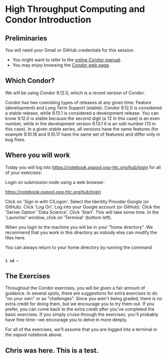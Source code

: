 # High Throughput Computing and Condor Introduction

## Preliminaries

You will need your Gmail or GitHub credentials for this session. 

   * You might want to refer to the [online Condor manual](https://htcondor.org/documentation/htcondor.html).<br>
   * You may enjoy browsing the [Condor web page](http://www.cs.wisc.edu/condor/).<br>

## Which Condor?
We will be using Condor 9.12.0, which is a recent version of Condor.

Condor has two coexisting types of releases at any given time: Feature (development) and Long Term Support (stable). Condor 9.12.0 is considered a stable release, while 9.13.1 is considered a development release. You can know 9.12.0 is stable because the second digit (a 12 in this case) is an even number, while in the development version 9.13.1 it is an odd number (13 in this case). In a given stable series, all versions have the same features (for example 9.10.16 and 9.10.17 have the same set of features) and differ only in bug fixes.

## Where you will work

Today you will log into https://notebook.ospool.osg-htc.org/hub/login for all of your exercises:

Login on submission node using a web browser:

<a href="https://notebook.ospool.osg-htc.org/hub/login" target="_blank">https://notebook.ospool.osg-htc.org/hub/login</a>

Click on 'Sign in with CILogon'.
Select the Identity Provider Google (or GitHub).
Click 'Log On'.
Log into your Google account (or GitHub).
Click the 'Server Option' 'Data Science'.
Click 'Start'. This will take some time.
In the 'Launcher' window, click on 'Terminal' (bottom left).

When you login to the machine you will be in your "home directory".  We recommend that you work in this directory as nobody else can modify the files here.

You can always return to your home directory by running the command

<pre><code>
$ <b>cd ~</b>
</code></pre>

## The Exercises

Throughout the Condor exercises, you will be given a fair amount of guidance. In several spots, there are suggestions for extra exercises to do "on your own" or as "challenges". Since you aren't being graded, there is no extra credit for doing them, but we encourage you to try them out. If you prefer, you can come back to the extra credit after you've completed the basic exercises. If you simply cruise through the exercises, you'll probably have free time--we encourage you to delve in more deeply.

For all of the exercises, we'll assume that you are logged into a terminal in the ospool notebook above. 

## Chris was here. This is a test.
